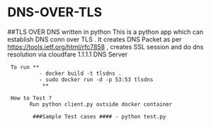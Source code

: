 # DNS-OVER-TLS
##TLS OVER DNS written in python
This is a python  app which can establish DNS conn over TLS .
It creates DNS Packet as per  https://tools.ietf.org/html/rfc7858 , creates SSL session and do dns resolution via  cloudfare 1.1.1.1 DNS Server

     
     
     To run ** 
              - docker build -t tlsdns .
              - sudo docker run -d -p 53:53 tlsdns
               **
              
     How to Test ?
           Run python client.py outside docker container 
      
            ###Sample Test cases #### - python test.py





